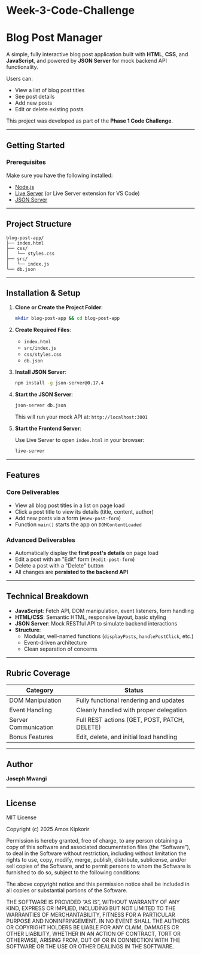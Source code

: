 # Week-3-Code-Challenge
#  Blog Post Manager

A simple, fully interactive blog post application built with **HTML**, **CSS**, and **JavaScript**, and powered by **JSON Server** for mock backend API functionality.

Users can:
- View a list of blog post titles
- See post details
- Add new posts
- Edit or delete existing posts

This project was developed as part of the **Phase 1 Code Challenge**.

---

##  Getting Started

### Prerequisites

Make sure you have the following installed:

- [Node.js](https://nodejs.org/)
- [Live Server](https://www.npmjs.com/package/live-server) (or Live Server extension for VS Code)
- [JSON Server](https://www.npmjs.com/package/json-server)

---

##  Project Structure

```
blog-post-app/
├── index.html
├── css/
│   └── styles.css
├── src/
│   └── index.js
└── db.json
```

---

##  Installation & Setup

1. **Clone or Create the Project Folder**:

   ```bash
   mkdir blog-post-app && cd blog-post-app
   ```

2. **Create Required Files**:

   - `index.html`
   - `src/index.js`
   - `css/styles.css`
   - `db.json`

3. **Install JSON Server**:

   ```bash
   npm install -g json-server@0.17.4
   ```

4. **Start the JSON Server**:

   ```bash
   json-server db.json
   ```

   This will run your mock API at: `http://localhost:3001`

5. **Start the Frontend Server**:

   Use Live Server to open `index.html` in your browser:

   ```bash
   live-server

---

##  Features

###  Core Deliverables

- View all blog post titles in a list on page load
- Click a post title to view its details (title, content, author)
- Add new posts via a form (`#new-post-form`)
- Function `main()` starts the app on `DOMContentLoaded`

###  Advanced Deliverables

- Automatically display the **first post's details** on page load
- Edit a post with an "Edit" form (`#edit-post-form`)
- Delete a post with a "Delete" button
- All changes are **persisted to the backend API**

---

##  Technical Breakdown

- **JavaScript**: Fetch API, DOM manipulation, event listeners, form handling
- **HTML/CSS**: Semantic HTML, responsive layout, basic styling
- **JSON Server**: Mock RESTful API to simulate backend interactions
- **Structure**:
  - Modular, well-named functions (`displayPosts`, `handlePostClick`, etc.)
  - Event-driven architecture
  - Clean separation of concerns

---

##  Rubric Coverage

| Category               | Status                                       |
|------------------------|----------------------------------------------|
| DOM Manipulation       |  Fully functional rendering and updates     |
| Event Handling         |  Cleanly handled with proper delegation     |
| Server Communication   |  Full REST actions (GET, POST, PATCH, DELETE) |
| Bonus Features         |  Edit, delete, and initial load handling    |

---

##  Author

**Joseph Mwangi**

---

##  License

MIT License

Copyright (c) 2025 Amos Kipkorir

Permission is hereby granted, free of charge, to any person obtaining a copy
of this software and associated documentation files (the “Software”), to deal
in the Software without restriction, including without limitation the rights
to use, copy, modify, merge, publish, distribute, sublicense, and/or sell
copies of the Software, and to permit persons to whom the Software is
furnished to do so, subject to the following conditions:

The above copyright notice and this permission notice shall be included in all
copies or substantial portions of the Software.

THE SOFTWARE IS PROVIDED “AS IS”, WITHOUT WARRANTY OF ANY KIND, EXPRESS OR
IMPLIED, INCLUDING BUT NOT LIMITED TO THE WARRANTIES OF MERCHANTABILITY,
FITNESS FOR A PARTICULAR PURPOSE AND NONINFRINGEMENT. IN NO EVENT SHALL THE
AUTHORS OR COPYRIGHT HOLDERS BE LIABLE FOR ANY CLAIM, DAMAGES OR OTHER
LIABILITY, WHETHER IN AN ACTION OF CONTRACT, TORT OR OTHERWISE, ARISING FROM,
OUT OF OR IN CONNECTION WITH THE SOFTWARE OR THE USE OR OTHER DEALINGS IN THE
SOFTWARE.

